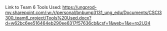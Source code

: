 Link to Team 6 Tools Used: https://ungprod-my.sharepoint.com/:w:/r/personal/bnbump3131_ung_edu/Documents/CSCI3300_team6_project/Tools%20Used.docx?d=w62bc6ee516464eb290ee6317f57636cb&csf=1&web=1&e=rp2U24
